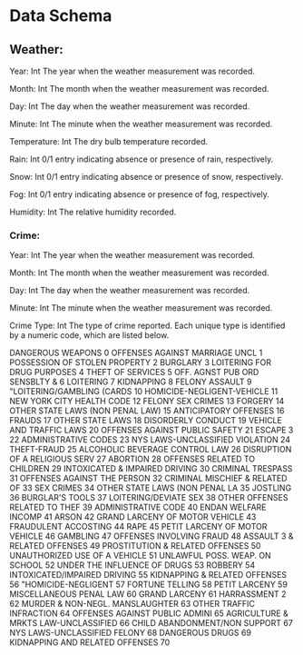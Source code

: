 # Data Schema

## Weather:

Year: Int
The year when the weather measurement was recorded.

Month: Int
The month when the weather measurement was recorded.

Day: Int
The day when the weather measurement was recorded.

Minute: Int
The minute when the weather measurement was recorded.

Temperature: Int
The dry bulb temperature recorded.

Rain: Int 
0/1 entry indicating absence or presence of rain, respectively.

Snow: Int
0/1 entry indicating absence or presence of snow, respectively.

Fog: Int
0/1 entry indicating absence or presence of fog, respectively.

Humidity: Int
The relative humidity recorded.

### Crime:

Year: Int
The year when the weather measurement was recorded.

Month: Int
The month when the weather measurement was recorded.

Day: Int
The day when the weather measurement was recorded.

Minute: Int
The minute when the weather measurement was recorded.

Crime Type: Int 
The type of crime reported. Each unique type is identified by a numeric code, which are listed below.

DANGEROUS WEAPONS	0
OFFENSES AGAINST MARRIAGE UNCL	1
POSSESSION OF STOLEN PROPERTY	2
BURGLARY	3
LOITERING FOR DRUG PURPOSES	4
THEFT OF SERVICES	5
OFF. AGNST PUB ORD SENSBLTY &	6
LOITERING	7
KIDNAPPING	8
FELONY ASSAULT	9
"LOITERING/GAMBLING (CARDS	10
HOMICIDE-NEGLIGENT-VEHICLE	11
NEW YORK CITY HEALTH CODE	12
FELONY SEX CRIMES	13
FORGERY	14
OTHER STATE LAWS (NON PENAL LAW)	15
ANTICIPATORY OFFENSES	16
FRAUDS	17
OTHER STATE LAWS	18
DISORDERLY CONDUCT	19
VEHICLE AND TRAFFIC LAWS	20
OFFENSES AGAINST PUBLIC SAFETY	21
ESCAPE 3	22
ADMINISTRATIVE CODES	23
NYS LAWS-UNCLASSIFIED VIOLATION	24
THEFT-FRAUD	25
ALCOHOLIC BEVERAGE CONTROL LAW	26
DISRUPTION OF A RELIGIOUS SERV	27
ABORTION	28
OFFENSES RELATED TO CHILDREN	29
INTOXICATED & IMPAIRED DRIVING	30
CRIMINAL TRESPASS	31
OFFENSES AGAINST THE PERSON	32
CRIMINAL MISCHIEF & RELATED OF	33
SEX CRIMES	34
OTHER STATE LAWS (NON PENAL LA	35
JOSTLING	36
BURGLAR'S TOOLS	37
LOITERING/DEVIATE SEX	38
OTHER OFFENSES RELATED TO THEF	39
ADMINISTRATIVE CODE	40
ENDAN WELFARE INCOMP	41
ARSON	42
GRAND LARCENY OF MOTOR VEHICLE	43
FRAUDULENT ACCOSTING	44
RAPE	45
PETIT LARCENY OF MOTOR VEHICLE	46
GAMBLING	47
OFFENSES INVOLVING FRAUD	48
ASSAULT 3 & RELATED OFFENSES	49
PROSTITUTION & RELATED OFFENSES	50
UNAUTHORIZED USE OF A VEHICLE	51
UNLAWFUL POSS. WEAP. ON SCHOOL	52
UNDER THE INFLUENCE OF DRUGS	53
ROBBERY	54
INTOXICATED/IMPAIRED DRIVING	55
KIDNAPPING & RELATED OFFENSES	56
"HOMICIDE-NEGLIGENT	57
FORTUNE TELLING	58
PETIT LARCENY	59
MISCELLANEOUS PENAL LAW	60
GRAND LARCENY	61
HARRASSMENT 2	62
MURDER & NON-NEGL. MANSLAUGHTER	63
OTHER TRAFFIC INFRACTION	64
OFFENSES AGAINST PUBLIC ADMINI	65
AGRICULTURE & MRKTS LAW-UNCLASSIFIED	66
CHILD ABANDONMENT/NON SUPPORT	67
NYS LAWS-UNCLASSIFIED FELONY	68
DANGEROUS DRUGS	69
KIDNAPPING AND RELATED OFFENSES	70
